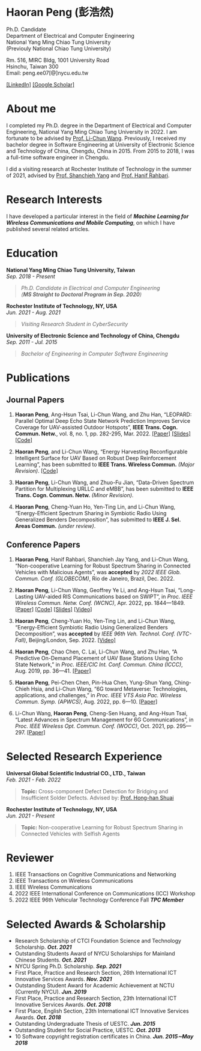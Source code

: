 # Haoran Peng (彭浩然)

Ph.D. Candidate<br>
Department of Electrical and Computer Engineering<br>
National Yang Ming Chiao Tung University<br>
(Previouly National Chiao Tung University)<br>


Rm. 516, MIRC Bldg, 1001 University Road<br>
Hsinchu, Taiwan 300<br>
Email: peng.ee07[@]nycu.edu.tw

[[LinkedIn]](https://www.linkedin.com/in/phr-michael/)  [[Google Scholar]](https://scholar.google.com/citations?user=AQrrNcsAAAAJ&hl=en)

# About me
I completed my Ph.D. degree in the Department of Electrical and Computer Engineering, National Yang Ming Chiao Tung University in 2022.
I am fortunate to be advised by [Prof. Li-Chun Wang](https://wang.web.nycu.edu.tw/). Previously, I received my bachelor degree in Software Engineering at University of Electronic Science and Technology of China, Chengdu, China in 2015. From 2015 to 2018, I was a full-time software engineer in Chengdu. <br>

I did a visiting research at Rochester Institute of Technology in the summer of 2021, advised by [Prof. Shanchieh Yang](https://www.rit.edu/directory/sjyeec-shanchieh-yang) and [Prof. Hanif Rahbari](http://rahbari.csec.rit.edu/).

<!--**I am currently on the 2022-2023 academic job market, looking for postdoc positions in ECE, CSE etc., related with Machine Learning, Optimization, with applications in Wireless Communications, Networking, CyberSecurity. Please feel free to contact me if you are interested.**-->

# Research Interests

I have developed a particular interest in the field of ***Machine Learning for Wireless Communications and Mobile Computing***, on which I have published several related articles.

# Education
**National Yang Ming Chiao Tung University, Taiwan** <br>
*Sep. 2018 - Present*
>*Ph.D. Candidate in Electrical and Computer Engineering*<br>
>*(**MS Straight to Doctoral Program in Sep. 2020**)*

**Rochester Institute of Technology, NY, USA**<br>
*Jun. 2021 - Aug. 2021*
>*Visiting Research Student in CyberSecurity*

**University of Electronic Science and Technology of China, Chengdu**<br>
*Sep. 2011 - Jul. 2015*
>*Bachelor of Engineering in Computer Software Engineering* 

# Publications
## Journal Papers

 1. **Haoran Peng**, Ang-Hsun Tsai, Li-Chun Wang, and Zhu Han, “LEOPARD: Parallel Optimal Deep Echo State Network Prediction Improves Service Coverage for UAV-assisted Outdoor Hotspots”,  **IEEE Trans. Cogn. Commun. Netw.**, vol. 8, no. 1, pp. 282-295, Mar. 2022. [[Paper]](https://ieeexplore.ieee.org/document/9548955) [[Slides]](https://haoran-peng.github.io/Slides/LEOPARD_TCCN.pdf) [[Code]](https://github.com/Haoran-Peng/parallel_deep_echo_state_network)

2. **Haoran Peng**, and Li-Chun Wang, “Energy Harvesting Reconfigurable Intelligent Surface for UAV Based on Robust Deep Reinforcement Learning”, has been submitted to **IEEE Trans. Wireless Commun.** *(Major Revision)*. [[Code]](https://github.com/Haoran-Peng/UAV-RIS_EnergyHarvesting)

3. **Haoran Peng**, Li-Chun Wang, and Zhuo-Fu Jian, “Data-Driven Spectrum Partition for Multiplexing URLLC and eMBB”, has been submitted to **IEEE Trans. Cogn. Commun. Netw.** *(Minor Revision)*.

4. **Haoran Peng**, Cheng-Yuan Ho, Yen-Ting Lin, and Li-Chun Wang, “Energy-Efficient Spectrum Sharing in Symbiotic Radio Using Generalized Benders Decomposition”, has submitted to **IEEE J. Sel. Areas Commun.** *(under review)*.

<!-- 5. Yingying Huangfu, **Haoran Peng**, Li-Chun Wang, Fan Zhou, and Liang Zhou, “A Statistics-Based Robust Abnormal Node Detection in Cluster-Tree Wireless Sensor Networks”, has been submitted to **IEEE Trans. Wireless Commun.** *(under review)*. -->

## Conference Papers

 1. **Haoran Peng**, Hanif Rahbari, Shanchieh Jay Yang, and Li-Chun Wang, “Non-cooperative Learning for Robust Spectrum Sharing in Connected Vehicles with Malicious Agents”, was **accepted** by *2022 IEEE Glob. Commun. Conf. (GLOBECOM)*, Rio de Janeiro, Brazil, Dec. 2022.
 
 2. **Haoran Peng**, Li-Chun Wang, Geoffrey Ye Li, and Ang-Hsun Tsai, “Long-Lasting UAV-aided RIS Communications based on SWIPT”, in *Proc. IEEE Wireless Commun. Netw. Conf. (WCNC)*, Apr. 2022, pp. 1844—1849. [[Paper]](https://ieeexplore.ieee.org/document/9771999) [[Code]](https://github.com/Haoran-Peng/UAV-RIS_EH_DDPG) [[Slides]](https://haoran-peng.github.io/Slides/EH_UAV_RIS.pdf) [[Video]](https://www.bilibili.com/video/BV1jL4y1F7oA#reply112394783936)

 3. **Haoran Peng**, Cheng-Yuan Ho, Yen-Ting Lin, and Li-Chun Wang, “Energy-Efficient Symbiotic Radio Using Generalized Benders Decomposition”, was **accepted** by *IEEE 96th Veh. Technol. Conf. (VTC-Fall)*, Beijing/London, Sep. 2022. [[Video]](https://www.bilibili.com/video/BV1mG4y1s7WW/)
 
 4. **Haoran Peng**, Chao Chen, C. Lai, Li-Chun Wang, and Zhu Han, “A Predictive On-Demand Placement of UAV Base Stations Using Echo State Network,” in *Proc. IEEE/CIC Int. Conf. Commun. China (ICCC)*, Aug. 2019, pp. 36—41. [[Paper]](https://ieeexplore.ieee.org/document/8855868) 
 
 5. **Haoran Peng**, Pei-Chen Chen, Pin-Hua Chen, Yung-Shun Yang, Ching-Chieh Hsia, and Li-Chun Wang, “6G toward Metaverse: Technologies, applications, and challenges,” in *Proc. IEEE VTS Asia Pac. Wireless Commun. Symp. (APWCS)*, Aug. 2022, pp. 6—10. [[Paper]](https://ieeexplore.ieee.org/abstract/document/9906483)
 
 6. Li-Chun Wang, **Haoran Peng**, Cheng-Sen Huang, and Ang-Hsun Tsai, “Latest Advances in Spectrum Management for 6G Communications”, in *Proc. IEEE Wireless Opt. Commun. Conf. (WOCC)*, Oct. 2021, pp. 295—297. [[Paper]](https://ieeexplore.ieee.org/document/9603218)

# Selected Research Experience

**Universal Global Scientific Industrial CO., LTD., Taiwan**<br>
*Feb. 2021 - Feb. 2022*
>**Topic:** Cross-component Defect Detection for Bridging and Insufficient Solder Defects. Advised by: [Prof. Hong-han Shuai](https://basiclab.lab.nycu.edu.tw)

**Rochester Institute of Technology, NY, USA**<br>
*Jun. 2021 - Present*
>**Topic:** Non-cooperative Learning for Robust Spectrum Sharing in Connected Vehicles with Selfish Agents

# Reviewer

1. IEEE Transactions on Cognitive Communications and Networking
2. IEEE Transactions on Wireless Communications
3. IEEE Wireless Communications
4. 2022 IEEE International Conference on Communications (ICC) Workshop
5. 2022 IEEE 96th Vehicular Technology Conference Fall ***TPC Member***

# Selected Awards & Scholarship

 - Research Scholarship of CTCI Foundation Science and Technology Scholarship. ***Oct. 2021***
 - Outstanding Students Award of NYCU Scholarships for Mainland Chinese Students.  ***Oct. 2021***
 - NYCU Spring Ph.D. Scholarship. ***Sep. 2021***
 - First Place, Practice and Research Section, 26th International ICT Innovative Services Awards.   ***Nov. 2021***
 - Outstanding Student Award for Academic Achievement at NCTU (Currently NYCU). ***Jun. 2019***
 - First Place, Practice and Research Section, 23th International ICT Innovative Services Awards. ***Oct. 2018***
 - First Place, English Section, 23th  International ICT Innovative Services Awards. ***Oct. 2018***
 - Outstanding Undergraduate Thesis of UESTC. ***Jun. 2015***
 - Outstanding Student for Social Practice, UESTC. ***Oct. 2013***
 - 10 Software copyright registration certificates in China. ***Jun. 2015∼May 2018***
